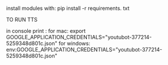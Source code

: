 # 

install modules with:
  pip install -r requirements. txt 

TO RUN TTS

in console print : 
  for mac: 
export GOOGLE_APPLICATION_CREDENTIALS="youtubot-377214-5259348d801c.json"
  for windows: 
  env:GOOGLE_APPLICATION_CREDENTIALS="youtubot-377214-5259348d801c.json"
